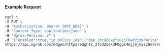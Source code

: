 <!-- Code generated for API Clients. DO NOT EDIT. -->

#### Example Request

```bash
curl \
-X PUT \
-H "Authorization: Bearer {API_KEY}" \
-H "Content-Type: application/json" \
-H "Ngrok-Version: 2" \
-d '{"enabled":true,"ip_policy_ids":["ipp_2tcUZoxzYiU1jF8wdPizNP4rIbX","ipp_2tcUZuD594enlDYnttnGa9tEVK0"]}' \
https://api.ngrok.com/edges/https/edghts_2tcUZsskdFOgpc4mjj6jmyszGed/routes/edghtsrt_2tcUZu0uQAxJnbcaN69u0oTkp8x/ip_restriction
```
